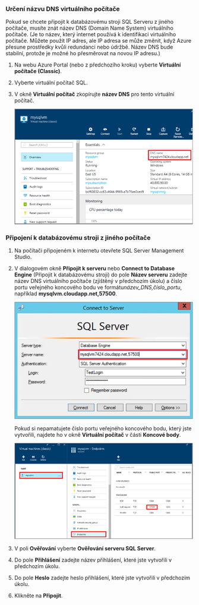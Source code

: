 ### Určení názvu DNS virtuálního počítače
<a id="determine-the-dns-name-of-the-virtual-machine" class="xliff"></a>
Pokud se chcete připojit k databázovému stroji SQL Serveru z jiného počítače, musíte znát název DNS (Domain Name System) virtuálního počítače. (Je to název, který internet používá k identifikaci virtuálního počítače. Můžete použít IP adres, ale IP adresa se může změnit, když Azure přesune prostředky kvůli redundanci nebo údržbě. Název DNS bude stabilní, protože je možné ho přesměrovat na novou IP adresu.)  

1. Na webu Azure Portal (nebo z předchozího kroku) vyberte **Virtuální počítače (Classic)**.
2. Vyberte virtuální počítač SQL.
3. V okně **Virtuální počítač** zkopírujte **název DNS** pro tento virtuální počítač.
   
    ![Název DNS](./media/virtual-machines-sql-server-connection-steps/sql-vm-dns-name.png)

### Připojení k databázovému stroji z jiného počítače
<a id="connect-to-the-database-engine-from-another-computer" class="xliff"></a>
1. Na počítači připojeném k internetu otevřete SQL Server Management Studio.
2. V dialogovém okně **Připojit k serveru** nebo **Connect to Database Engine** (Připojit k databázovému stroji) do pole **Název serveru** zadejte název DNS virtuálního počítače (zjištěný v předchozím úkolu) a číslo portu veřejného koncového bodu ve formátu*název_DNS,číslo_portu*, například **mysqlvm.cloudapp.net,57500**.
   
    ![Připojení pomocí SSMS](./media/virtual-machines-sql-server-connection-steps/33Connect-SSMS.png)
   
    Pokud si nepamatujete číslo portu veřejného koncového bodu, který jste vytvořili, najdete ho v okně **Virtuální počítač** v části **Koncové body**.
   
    ![Veřejný port](./media/virtual-machines-sql-server-connection-steps/sql-vm-port-number.png)
3. V poli **Ověřování** vyberte **Ověřování serveru SQL Server**.
4. Do pole **Přihlášení** zadejte název přihlášení, které jste vytvořili v předchozím úkolu.
5. Do pole **Heslo** zadejte heslo přihlášení, které jste vytvořili v předchozím úkolu.
6. Klikněte na **Připojit**.

